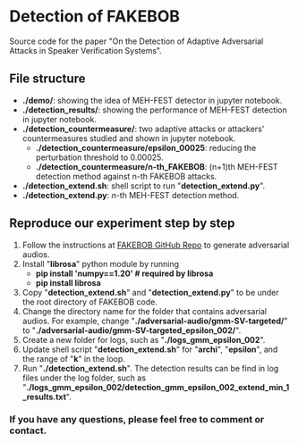 # Detection of FAKEBOB
Source code for the paper "On the Detection of Adaptive Adversarial Attacks in Speaker Verification Systems".

## File structure
- **./demo/**: showing the idea of MEH-FEST detector in jupyter notebook.
- **./detection_results/**: showing the performance of MEH-FEST detection in jupyter notebook.
- **./detection_countermeasure/**: two adaptive attacks or attackers' countermeasures studied and shown in jupyter notebook.
	- **./detection_countermeasure/epsilon_00025**: reducing the perturbation threshold to 0.00025.
	- **./detection_countermeasure/n-th_FAKEBOB**: (n+1)th MEH-FEST detection method against n-th FAKEBOB attacks. 
- **./detection_extend.sh**: shell script to run "**detection_extend.py**".
- **./detection_extend.py**: $n$-th MEH-FEST detection method.  

## Reproduce our experiment step by step
1. Follow the instructions at [FAKEBOB GitHub Repo](https://github.com/FAKEBOB-adversarial-attack/FAKEBOB) to generate adversarial audios.
2. Install "**librosa**" python module by running 
    - **pip install 'numpy==1.20'    # required by librosa**
    - **pip install librosa**
3. Copy "**detection_extend.sh**" and "**detection_extend.py**" to be under the root directory of FAKEBOB code.
4. Change the directory name for the folder that contains adversarial audios. For example, change "**./adversarial-audio/gmm-SV-targeted/**" to "**./adversarial-audio/gmm-SV-targeted_epsilon_002/**".
5. Create a new folder for logs, such as "**./logs_gmm_epsilon_002**".
6. Update shell script "**detection_extend.sh**" for "**archi**", "**epsilon**", and the range of "**k**" in the loop. 
7. Run "**./detection_extend.sh**". The detection results can be find in log files under the log folder, such as "**./logs_gmm_epsilon_002/detection_gmm_epsilon_002_extend_min_1_results.txt**".

### If you have any questions, please feel free to comment or contact.
